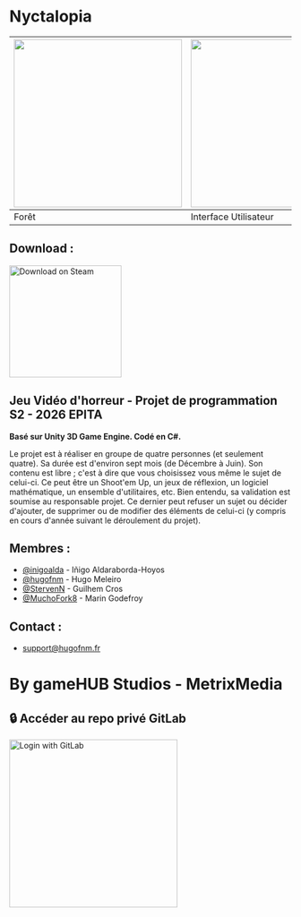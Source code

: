 # Nyctalopia

| <img src="https://nyctalopia.hugofnm.fr/img/apropos/lobby.png" width="300"/> | <img src="https://nyctalopia.hugofnm.fr/img/apropos/ui1.png" width="300"/> | <img src = "https://nyctalopia.hugofnm.fr/img/apropos/light.jpg" width="300"/> |
| ----- | --------------------- | ------ |
| Forêt | Interface Utilisateur | Égouts |

## Download :

<a href="https://store.steampowered.com/app/1937920/Nyctalopia/">
  <img src="https://raw.githubusercontent.com/nyctalopia/.github/main/steam.png" alt="Download on Steam" width="200"/>
</a>

## Jeu Vidéo d'horreur - Projet de programmation S2 - 2026 EPITA
**Basé sur Unity 3D Game Engine. Codé en C#.**

Le projet est à réaliser en groupe de quatre personnes (et seulement quatre). Sa durée est d'environ sept mois (de Décembre à Juin). Son contenu est libre ; c'est à dire que vous choisissez vous même le sujet de celui-ci. Ce peut être un Shoot'em Up, un jeux de réflexion, un logiciel mathématique, un ensemble d'utilitaires, etc. 
Bien entendu, sa validation est soumise au responsable projet. Ce dernier peut refuser un sujet ou décider d'ajouter, de supprimer ou de modifier des éléments de celui-ci (y compris en cours d'année suivant le déroulement du projet). 

## Membres :
- [@inigoalda](https://github.com/inigoalda) - Iñigo Aldaraborda-Hoyos
- [@hugofnm](https://github.com/hugofnm) - Hugo Meleiro
- [@StervenN](https://github.com/StervenN) - Guilhem Cros
- [@MuchoFork8](https://github.com/MuchoFork8) - Marin Godefroy

## Contact :
- support@hugofnm.fr

# By gameHUB Studios - MetrixMedia

## 🔒 Accéder au repo privé GitLab
<a href="https://gitlab.nyctalopia.games/">
  <img src="https://raw.githubusercontent.com/nyctalopia/.github/main/gitlab.png" alt="Login with GitLab" width="300"/>
</a>
